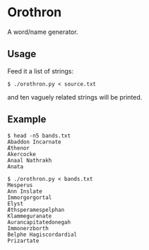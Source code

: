 Orothron
========

A word/name generator.


## Usage ##

Feed it a list of strings:

    $ ./orothron.py < source.txt

and ten vaguely related strings will be printed.


## Example ##

    $ head -n5 bands.txt
    Abaddon Incarnate
    Æthenor
    Akercocke
    Anaal Nathrakh
    Anata

    $ ./orothron.py < bands.txt
    Mesperus
    Ann Inslate
    Immorgorgortal
    Elyst
    Æthsperamespelphan
    Klammeguranate
    Aurancapitatedonegah
    Immonerzborth
    Belphe Hagiscordardial
    Prizartate
